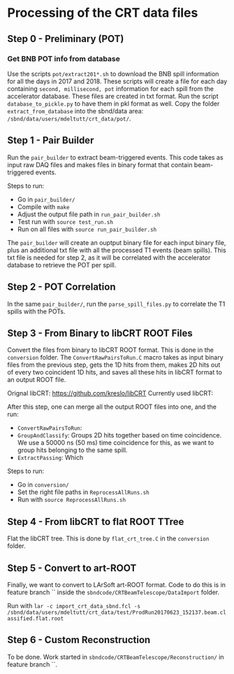 # Processing of the CRT data files

## Step 0 - Preliminary (POT)

### Get BNB POT info from database

Use the scripts `pot/extract201*.sh` to download the BNB spill information for all the days in 2017 and 2018. These scripts will create a file for each day containing `second, millisecond, pot` information for each spill from the accelerator database. These files are created in txt format. Run the script `database_to_pickle.py` to have them in pkl format as well.
Copy the folder `extract_from_database` into the sbnd/data area: `/sbnd/data/users/mdeltutt/crt_data/pot/`.


## Step 1 - Pair Builder

Run the `pair_builder` to extract beam-triggered events. 
This code takes as input raw DAQ files and makes files in binary format that contain
beam-triggered events.

Steps to run:
- Go in `pair_builder/`
- Compile with `make`
- Adjust the output file path in `run_pair_builder.sh`
- Test run with `source test_run.sh`
- Run on all files with `source run_pair_builder.sh`


The `pair_builder` will create an ouptput binary file for each input binary file, plus an
additional txt file with all the processed T1 events (beam spills). This txt file
is needed for step 2, as it will be correlated with the accelerator database to retrieve
the POT per spill.

## Step 2 - POT Correlation

In the same `pair_builder/`, run the `parse_spill_files.py` to correlate the T1 spills with the POTs.


## Step 3 - From Binary to libCRT ROOT Files

Convert the files from binary to libCRT ROOT format. This is done in the `conversion` folder.
The `ConvertRawPairsToRun.C` macro takes as input
binary files from the previous step, gets the 1D hits from them, makes 2D hits out of every two
coincident 1D hits, and saves all these hits in libCRT format to an output ROOT file.

Orignal libCRT: https://github.com/kreslo/libCRT
Currently used libCRT: 

After this step, one can merge all the output ROOT files into one, and the run:
- `ConvertRawPairsToRun`: 
- `GroupAndClassify`: Groups 2D hits together based on time coincidence. We use a 50000 ns (50 ms) time
coincidence for this, as we want to group hits belonging to the same spill.
- `ExtractPassing`: Which

Steps to run:
- Go in `conversion/`
- Set the right file paths in `ReprocessAllRuns.sh`
- Run with `source ReprocessAllRuns.sh`


## Step 4 - From libCRT to flat ROOT TTree

Flat the libCRT tree. This is done by `flat_crt_tree.C` in the `conversion` folder.


## Step 5 - Convert to art-ROOT

Finally, we want to convert to LArSoft art-ROOT format. Code to do this is in feature branch ``
inside the `sbndcode/CRTBeamTelescope/DataImport` folder.

Run with 
`lar -c import_crt_data_sbnd.fcl -s /sbnd/data/users/mdeltutt/crt_data/test/ProdRun20170623_152137.beam.classified.flat.root`


## Step 6 - Custom Reconstruction

To be done. Work started in `sbndcode/CRTBeamTelescope/Reconstruction/` in feature branch ``.














